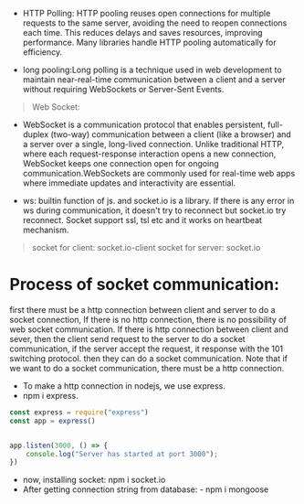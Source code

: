 - HTTP Polling: HTTP pooling reuses open connections for multiple requests to the same server, avoiding the need to reopen connections each time. This reduces delays and saves resources, improving performance. Many libraries handle HTTP pooling automatically for efficiency.

- long pooling:Long polling is a technique used in web development to maintain near-real-time communication between a client and a server without requiring WebSockets or Server-Sent Events.

> Web Socket:
- WebSocket is a communication protocol that enables persistent, full-duplex (two-way) communication between a client (like a browser) and a server over a single, long-lived connection. Unlike traditional HTTP, where each request-response interaction opens a new connection, WebSocket keeps one connection open for ongoing communication.WebSockets are commonly used for real-time web apps where immediate updates and interactivity are essential.

- ws: builtin function of js. and socket.io is a library. If there is any error in ws during communication, it doesn't try to reconnect but socket.io try reconnect. Socket support ssl, tsl etc and it works on heartbeat mechanism.

> socket for client: socket.io-client
> socket for server: socket.io

# Process of socket communication:
first there must be a http connection between client and server to do a socket connection, If there is no http connection, there is no possibility of web socket communication. If there is http connection between client and sever, then the client send request to the server to do a socket communication, if the server accept the request, it response with the 101 switching protocol. then they can do a socket communication. Note that if we want to do a socket communication, there must be a http connection.

- To make a http connection in nodejs, we use express.
- npm i express.
```javascript
const express = require("express")
const app = express()


app.listen(3000, () => {
    console.log("Server has started at port 3000");
})
```
- now, installing socket: npm i socket.io
- After getting connection string from database: - npm i mongoose